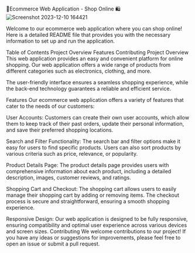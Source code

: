 🌟Ecommerce Web Application - Shop Online 🛍️
![Screenshot 2023-12-10 164421](https://github.com/Saitabau-Dennis/Capstone-Project/assets/113549219/5c3e7dc3-bebb-46e9-bc2e-a3732d56099c)

Welcome to our ecommerce web application where you can shop online! Here is a detailed README file that provides you with the necessary information to set up and run the application.

Table of Contents
Project Overview
Features
Contributing
Project Overview
This web application provides an easy and convenient platform for online shopping. Our web application offers a wide range of products from different categories such as electronics, clothing, and more.

The user-friendly interface ensures a seamless shopping experience, while the back-end technology guarantees a reliable and efficient service.

Features
Our ecommerce web application offers a variety of features that cater to the needs of our customers:

User Accounts: Customers can create their own user accounts, which allow them to keep track of their past orders, update their personal information, and save their preferred shopping locations.

Search and Filter Functionality: The search bar and filter options make it easy for users to find specific products. Users can also sort products by various criteria such as price, relevance, or popularity.

Product Details Page: The product details page provides users with comprehensive information about each product, including a detailed description, images, customer reviews, and ratings.

Shopping Cart and Checkout: The shopping cart allows users to easily manage their shopping cart by adding or removing items. The checkout process is secure and straightforward, ensuring a smooth shopping experience.

Responsive Design: Our web application is designed to be fully responsive, ensuring compatibility and optimal user experience across various devices and screen sizes.
Contributing
We welcome contributions to our project! If you have any ideas or suggestions for improvements, please feel free to open an issue or submit a pull request.
